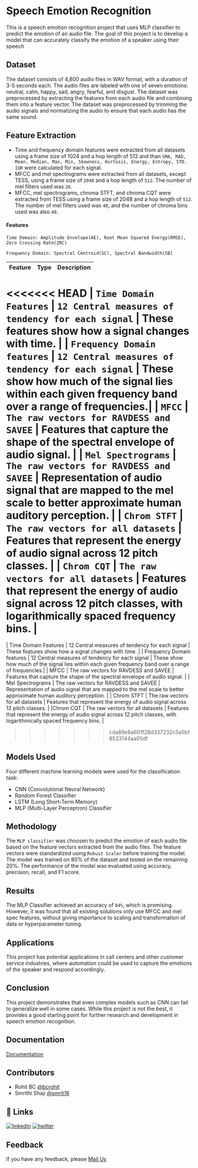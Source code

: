 
# Speech Emotion Recognition

This is a speech emotion recognition project that uses MLP classifier to predict the emotion of an audio file. The goal of this project is to develop a model that can accurately classify the emotion of a speaker using their speech



## Dataset

The dataset consists of 4,800 audio files in WAV format, with a duration of 3-5 seconds each. The audio files are labeled with one of seven emotions: neutral, calm, happy, sad, angry, fearful, and disgust. The dataset was preprocessed by extracting the features from each audio file and combining them into a feature vector. The dataset was preprocessed by trimming the audio signals and normalizing the audio to ensure that each audio has the same sound.
## Feature Extraction

- Time and frequency domain features were extracted from all datasets using a frame size of 1024 and a hop length of 512 and than `SMA, MAD, Mean, Median, Max, Min, Skewness, Kurtosis, Energy, Entropy, STD, IQR` were calculated for each signal.
- MFCC and mel spectrograms were extracted from all datasets, except TESS, using a frame size of `2048` and a hop length of `512`. The number of mel filters used was `26`.
- MFCC, mel spectrograms, chroma STFT, and chroma CQT were extracted from TESS using a frame size of 2048 and a hop length of `512`. The number of mel filters used was `40`, and the number of chroma bins used was also `40`.
#### Features
`Time Domain: Amplitude Envelope(AE), Root Mean Squared Energy(RMSE), Zero Crossing Rate(ZRC)`

`Frequency Domain: Spectral Centroid(SC), Spectral Bandwidth(SB)`


| Feature | Type     | Description                       |
| :-------- | :------- | :-------------------------------- |
<<<<<<< HEAD
| `Time Domain Features`      | `12 Central measures of tendency for each signal` | These features show how a signal changes with time. |
| `Frequency Domain features` | `12 Central measures of tendency for each signal` | These show how much of the signal lies within each given frequency band over a range of frequencies.|
| `MFCC`      | `The raw vectors for RAVDESS and SAVEE` | Features that capture the shape of the spectral envelope of audio signal. |
| `Mel Spectrograms`      | `The raw vectors for RAVDESS and SAVEE` | Representation of audio signal that are mapped to the mel scale to better approximate human auditory perception. |
| `Chrom STFT`      | `The raw vectors for all datasets` | Features that represent the energy of audio signal across 12 pitch classes. |
| `Chrom CQT`      | `The raw vectors for all datasets` | Features that represent the energy of audio signal across 12 pitch classes, with logarithmically spaced frequency bins. |
=======
| Time Domain Features      | 12 Central measures of tendency for each signal | These features show how a signal changes with time. |
| Frequency Domain features | 12 Central measures of tendency for each signal | These show how much of the signal lies within each given frequency band over a range of frequencies.|
| MFCC      | The raw vectors for RAVDESS and SAVEE | Features that capture the shape of the spectral envelope of audio signal. |
| Mel Spectrograms      | The raw vectors for RAVDESS and SAVEE | Representation of audio signal that are mapped to the mel scale to better approximate human auditory perception. |
| Chrom STFT      | The raw vectors for all datasets | Features that represent the energy of audio signal across 12 pitch classes. |
|Chrom CQT      | The raw vectors for all datasets | Features that represent the energy of audio signal across 12 pitch classes, with logarithmically spaced frequency bins. |
>>>>>>> cda89e8a601f28d337232c5a5bf8533144aa05df




## Models Used

Four different machine learning models were used for the classification task:

- CNN (Convolutional Neural Network)
- Random Forest Classifier
- LSTM (Long Short-Term Memory)
- MLP (Multi-Layer Perceptron) Classifier
## Methodology

The `MLP classifier` was choosen to predict the emotion of each audio file based on the feature vectors extracted from the audio files. The feature vectors were standardized using `Robust Scaler` before training the model. The model was trained on 80% of the dataset and tested on the remaining 20%. The performance of the model was evaluated using accuracy, precision, recall, and F1 score.


## Results

The MLP Classifier achieved an accuracy of `84%`, which is promising. However, it was found that all existing solutions only use MFCC and mel spec features, without giving importance to scaling and transformation of data or hyperparameter tuning.

## Applications

This project has potential applications in call centers and other customer service industries, where automation could be used to capture the emotions of the speaker and respond accordingly.
## Conclusion

This project demonstrates that even complex models such as CNN can fail to generalize well in some cases. While this project is not the best, it provides a good starting point for further research and development in speech emotion recognition.
## Documentation

[Documentation](https://linktodocumentation)


## Contributors

- Rohit BC [@bcrohit](https://www.github.com/bcrohit)
- Smrithi Shaji [@smrit18](https://www.github.com/smrit18)

## 🔗 Links
[![linkedin](https://img.shields.io/badge/linkedin-0A66C2?style=for-the-badge&logo=linkedin&logoColor=white)](https://www.linkedin.com/in/rohit-bc-7a25741b3)
[![twitter](https://img.shields.io/badge/twitter-1DA1F2?style=for-the-badge&logo=twitter&logoColor=white)](https://twitter.com/karnatrohit)

## Feedback

If you have any feedback, please [Mail Us](gowdarohith2003@gmail.com)

